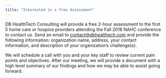 ```yaml
---
title: "Interested in a free Assessment"
---
```





 

DB HealthTech Consulting will provide a free 2-hour assessment to the first 5 home care or hospice providers attending the Fall 2018 NAHC conference to contact us. Send an email to contact@dbhealthech.com and provide the following information:
organization name,
address,
your contact information,
and description of your organization’s challenge(s).

We will schedule a call with you and your key staff to review current pain points and objectives. After our meeting, we will provide a document with a high level summary of our findings and how we may be able to assist going forward.

